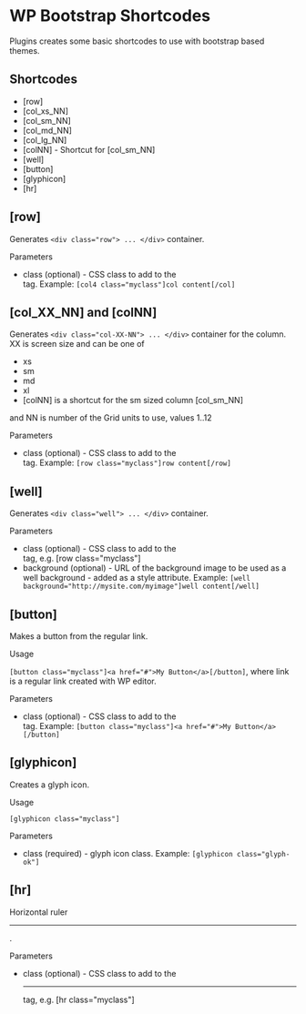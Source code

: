 WP Bootstrap Shortcodes
=======================

Plugins creates some basic shortcodes to use with bootstrap based themes.

Shortcodes
----------

* [row] 
* [col_xs_NN]
* [col_sm_NN]
* [col_md_NN]
* [col_lg_NN] 
* [colNN] - Shortcut for [col_sm_NN]
* [well]
* [button]
* [glyphicon]
* [hr]


[row] 
-----
Generates `<div class="row"> ... </div>` container.

Parameters

* class (optional) - CSS class to add to the <div> tag. Example: `[col4 class="myclass"]col content[/col]`

[col_XX_NN] and [colNN]
-----------------------
Generates `<div class="col-XX-NN"> ... </div>` container for the column. XX is screen size and can be one of 
* xs
* sm
* md
* xl
* [colNN] is a shortcut for the sm sized column [col_sm_NN]

and NN is number of the Grid units to use, values 1..12

Parameters

* class (optional) - CSS class to add to the <div> tag. Example: `[row class="myclass"]row content[/row]`

[well]
------
Generates `<div class="well"> ... </div>` container.

Parameters

* class (optional) - CSS class to add to the <div> tag, e.g. [row class="myclass"]
* background (optional) - URL of the background image to be used as a well background - added as a style attribute. Example: `[well background="http://mysite.com/myimage"]well content[/well]`

[button]
--------
Makes a button from the regular link. 

Usage

`[button class="myclass"]<a href="#">My Button</a>[/button]`, where link is a regular link created with WP editor.

Parameters

* class (optional) - CSS class to add to the <div> tag. Example: `[button class="myclass"]<a href="#">My Button</a>[/button]`

[glyphicon]
-----------
Creates a glyph icon.

Usage

`[glyphicon class="myclass"]`

Parameters

* class (required) - glyph icon class. Example: `[glyphicon class="glyph-ok"]`

[hr]
----
Horizontal ruler <hr>. 

Parameters

* class (optional) - CSS class to add to the <hr> tag, e.g. [hr class="myclass"]

